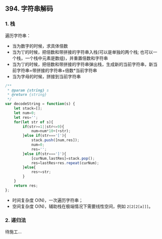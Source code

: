 ## 394. 字符串解码

### 1. 栈

遍历字符串：

* 当为数字的时候，求具体倍数
* 当为'['的时候，把倍数和带拼接的字符串入栈(可以是单独的两个栈; 也可以一个栈，一个栈中元素是数组)，并重置倍数和字符串
* 当为']'的时候，把倍数和带拼接的字符串弹出栈，生成新的当前字符串，新当前字符串=带拼接的字符串+倍数*当前字符串
* 当为字母的时候，拼接到当前字符串

```javascript
/**
 * @param {string} s
 * @return {string}
 */
var decodeString = function(s) {
    let stack=[];
    let num=0;
    let res='';
    for(let str of s){
        if(str>=1||str<=9){
            num=num*10+(+str);
        }else if(str==='['){
            stack.push([num,res]);
            num=0;
            res='';
        }else if(str===']'){
            [curNum,lastRes]=stack.pop();
            res=lastRes+res.repeat(curNum);
        }else{
            res+=str;
        }
    }
    return res;
};
```

- 时间复杂度 O(N)，一次遍历字符串；
- 空间复杂度 O(N)，辅助栈在极端情况下需要线性空间，例如 `2[2[2[a]]]`。

### 2. 递归法

待施工...
